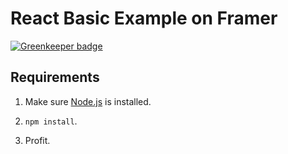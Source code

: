 React Basic Example on Framer
===

[![Greenkeeper badge](https://badges.greenkeeper.io/mjlescano/react-example.framer.svg)](https://greenkeeper.io/)

## Requirements

1. Make sure [Node.js](https://nodejs.org) is installed.

2. `npm install`.

3. Profit.
